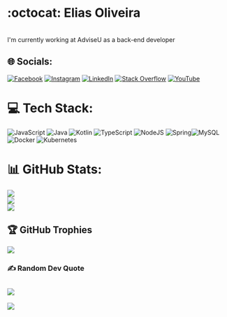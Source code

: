 
# :octocat: Elias Oliveira

<br>I'm currently working at AdviseU as a back-end developer


## 🌐 Socials:
[![Facebook](https://img.shields.io/badge/Facebook-%231877F2.svg?logo=Facebook&logoColor=white)](https://www.facebook.com/profile.php?id=100038417583504) [![Instagram](https://img.shields.io/badge/Instagram-%23E4405F.svg?logo=Instagram&logoColor=white)](https://instagram.com/@Dev_zin) [![LinkedIn](https://img.shields.io/badge/LinkedIn-%230077B5.svg?logo=linkedin&logoColor=white)](https://www.linkedin.com/in/elias-oliveira-9aa4b51b1/) [![Stack Overflow](https://img.shields.io/badge/-Stackoverflow-FE7A16?logo=stack-overflow&logoColor=white)](https://stackoverflow.com/users/20574070) [![YouTube](https://img.shields.io/badge/YouTube-%23FF0000.svg?logo=YouTube&logoColor=white)](https://www.youtube.com/channel/UCKmfooNRgQ1uhpT9MY-7MKg) 

# 💻 Tech Stack:
![JavaScript](https://img.shields.io/badge/javascript-%23323330.svg?style=for-the-badge&logo=javascript&logoColor=%23F7DF1E) ![Java](https://img.shields.io/badge/java-%23ED8B00.svg?style=for-the-badge&logo=java&logoColor=white) ![Kotlin](https://img.shields.io/badge/kotlin-%230095D5.svg?style=for-the-badge&logo=kotlin&logoColor=white) ![TypeScript](https://img.shields.io/badge/typescript-%23007ACC.svg?style=for-the-badge&logo=typescript&logoColor=white) ![NodeJS](https://img.shields.io/badge/node.js-6DA55F?style=for-the-badge&logo=node.js&logoColor=white) ![Spring](https://img.shields.io/badge/spring-%236DB33F.svg?style=for-the-badge&logo=spring&logoColor=white)![MySQL](https://img.shields.io/badge/mysql-%2300f.svg?style=for-the-badge&logo=mysql&logoColor=white)![Docker](https://img.shields.io/badge/docker-%230db7ed.svg?style=for-the-badge&logo=docker&logoColor=white) ![Kubernetes](https://img.shields.io/badge/kubernetes-%23326ce5.svg?style=for-the-badge&logo=kubernetes&logoColor=white)

# 📊 GitHub Stats:
![](https://github-readme-stats.vercel.app/api?username=EliasCPR&theme=dracula&hide_border=false&include_all_commits=true&count_private=false)<br/>
![](https://github-readme-streak-stats.herokuapp.com/?user=EliasCPR&theme=dracula&hide_border=false)<br/>
![](https://github-readme-stats.vercel.app/api/top-langs/?username=EliasCPR&theme=dracula&hide_border=false&include_all_commits=true&count_private=false&layout=compact)

## 🏆 GitHub Trophies
![](https://github-profile-trophy.vercel.app/?username=EliasCPR&theme=radical&no-frame=false&no-bg=true&margin-w=4)

### ✍️ Random Dev Quote
![](https://quotes-github-readme.vercel.app/api?type=horizontal&theme=radical)
---
[![](https://visitcount.itsvg.in/api?id=EliasCPR&icon=0&color=0)](https://visitcount.itsvg.in)

<!-- Proudly created with GPRM ( https://gprm.itsvg.in ) -->


